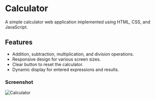 # Calculator

A simple calculator web application implemented using HTML, CSS, and JavaScript.

## Features

- Addition, subtraction, multiplication, and division operations.
- Responsive design for various screen sizes.
- Clear button to reset the calculator.
- Dynamic display for entered expressions and results.
  
### Screenshot




![Calculator](https://github.com/Suman-20/Javascript-Projects/assets/155362476/74d75b11-4b6d-4f78-9ff6-eb7ebbba01d6)

